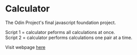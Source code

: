 # Calculator

The Odin Project's final javascript foundation project.

Script 1 = calculator peforms all calculations at once.<br>
Script 2 = calculator performs calculations one pair at a time.

Visit webpage <a href="https://nari07.github.io/Calculator/">here</a>
